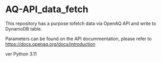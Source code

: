 # AQ-API_data_fetch
This repository has a purpose tofetch data via OpenAQ API and write to DynamoDB table.

Parameters can be found on the API docummentation, please refer to https://docs.openaq.org/docs/introduction





ver Python 3.11

